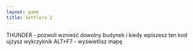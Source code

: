 ```yaml
---
layout: game
title: Settlers 2
---
```


THUNDER	- pozwoli wznieść dowolny budynek i kiedy 
wpiszesz ten
	  kod ujżysz wykrzyknik
ALT+F7 	- wyświetlisz mapę
